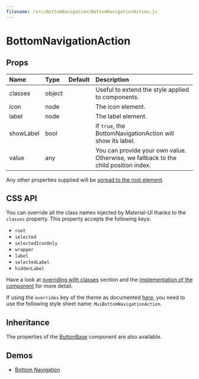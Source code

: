 ```yaml
---
filename: /src/BottomNavigation/BottomNavigationAction.js
---
```


<!--- This documentation is automatically generated, do not try to edit it. -->

# BottomNavigationAction



## Props

| Name | Type | Default | Description |
|:-----|:-----|:--------|:------------|
| <span class="prop-name">classes</span> | <span class="prop-type">object |  | Useful to extend the style applied to components. |
| <span class="prop-name">icon</span> | <span class="prop-type">node |  | The icon element. |
| <span class="prop-name">label</span> | <span class="prop-type">node |  | The label element. |
| <span class="prop-name">showLabel</span> | <span class="prop-type">bool |  | If `true`, the BottomNavigationAction will show its label. |
| <span class="prop-name">value</span> | <span class="prop-type">any |  | You can provide your own value. Otherwise, we fallback to the child position index. |

Any other properties supplied will be [spread to the root element](/guides/api#spread).

## CSS API

You can override all the class names injected by Material-UI thanks to the `classes` property.
This property accepts the following keys:
- `root`
- `selected`
- `selectedIconOnly`
- `wrapper`
- `label`
- `selectedLabel`
- `hiddenLabel`

Have a look at [overriding with classes](/customization/overrides#overriding-with-classes) section
and the [implementation of the component](https://github.com/mui-org/material-ui/tree/v1-beta/src/BottomNavigation/BottomNavigationAction.js)
for more detail.

If using the `overrides` key of the theme as documented
[here](/customization/themes#customizing-all-instances-of-a-component-type),
you need to use the following style sheet name: `MuiBottomNavigationAction`.

## Inheritance

The properties of the [ButtonBase](/api/button-base) component are also available.

## Demos

- [Bottom Navigation](/demos/bottom-navigation)

